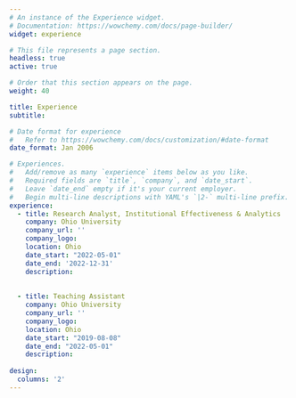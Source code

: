 ```yaml
---
# An instance of the Experience widget.
# Documentation: https://wowchemy.com/docs/page-builder/
widget: experience

# This file represents a page section.
headless: true
active: true

# Order that this section appears on the page.
weight: 40

title: Experience
subtitle:

# Date format for experience
#   Refer to https://wowchemy.com/docs/customization/#date-format
date_format: Jan 2006

# Experiences.
#   Add/remove as many `experience` items below as you like.
#   Required fields are `title`, `company`, and `date_start`.
#   Leave `date_end` empty if it's your current employer.
#   Begin multi-line descriptions with YAML's `|2-` multi-line prefix.
experience:
  - title: Research Analyst, Institutional Effectiveness & Analytics
    company: Ohio University
    company_url: ''
    company_logo: 
    location: Ohio
    date_start: "2022-05-01"
    date_end: '2022-12-31'
    description:
        
        
  - title: Teaching Assistant
    company: Ohio University
    company_url: ''
    company_logo: 
    location: Ohio
    date_start: "2019-08-08"
    date_end: "2022-05-01"
    description:
    
design:
  columns: '2'
---
```

